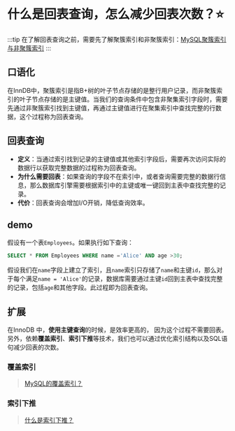 # 什么是回表查询，怎么减少回表次数？:star:

:::tip
在了解回表查询之前，需要先了解聚簇索引和非聚簇索引：[MySQL聚簇索引与非聚簇索引](./MySQL聚簇索引与非聚簇索引.md)
:::

## 口语化

在InnDB中，聚簇索引是指B+树的叶子节点存储的是整行用户记录，而非聚簇索引的叶子节点存储的是主键值。当我们的查询条件中包含非聚集索引字段时，需要先通过非聚簇索引找到主键值，再通过主键值进行在聚集索引中查找完整的行数据，这个过程称为回表查询。

## 回表查询

- **定义**：当通过索引找到记录的主键值或其他索引字段后，需要再次访问实际的数据行以获取完整数据的过程称为回表查询。
- **为什么需要回表**：如果查询的字段不在索引中，或者查询需要完整的数据行信息，那么数据库引擎需要根据索引中的主键或唯一键回到主表中查找完整的记录。
- **代价**：回表查询会增加I/O开销，降低查询效率。

## demo

假设有一个表`Employees`。如果执行如下查询：

```sql
SELECT * FROM Employees WHERE name ='Alice' AND age >30;
```

假设我们在`name`字段上建立了索引，且`name`索引只存储了`name`和主键`id`，那么对于每个满足`name = 'Alice'`的记录，数据库需要通过主键`id`回到主表中查找完整的记录，包括`age`和其他字段。此过程即为回表查询。

## 扩展

在InnoDB 中，**使用主键查询**的时候，是效率更高的， 因为这个过程不需要回表。另外，依赖**覆盖索引**、**索引下推**等技术，我们也可以通过优化索引结构以及SQL语句减少回表的次数。

### 覆盖索引

> [MySQL的覆盖索引？](./MySQL的覆盖索引？.md)

### 索引下推

> [什么是索引下推？](./什么是索引下推？.md)